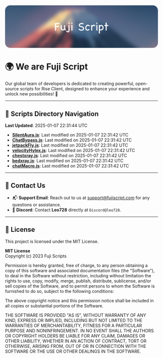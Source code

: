 ![Banner](.github/b.webp)

# 🌍 **We are Fuji Script**

Our global team of developers is dedicated to creating powerful, open-source scripts for Rise Client, designed to enhance your experience and unlock new possibilities! 🌟

---
<!-- SCRIPTS_NAVIGATION_START -->
## 📂 **Scripts Directory Navigation**

**Last Updated**: 2025-01-07 22:31:44 UTC

- **[SilentAura.js](scripts/SilentAura.js)**: Last modified on 2025-01-07 22:31:42 UTC
- **[ChatBypass.js](scripts/ChatBypass.js)**: Last modified on 2025-01-07 22:31:42 UTC
- **[jetpackFly.js](scripts/jetpackFly.js)**: Last modified on 2025-01-07 22:31:42 UTC
- **[velocityHylex.js](scripts/velocityHylex.js)**: Last modified on 2025-01-07 22:31:42 UTC
- **[chestxray.js](scripts/chestxray.js)**: Last modified on 2025-01-07 22:31:42 UTC
- **[bedxray.js](scripts/bedxray.js)**: Last modified on 2025-01-07 22:31:42 UTC
- **[chatMacro.js](scripts/chatMacro.js)**: Last modified on 2025-01-07 22:31:42 UTC

<!-- SCRIPTS_NAVIGATION_END -->

---

## 💬 **Contact Us**  
- 📬 **Support Email**: Reach out to us at [support@fujiscript.com](mailto:support@fujiscript.com) for any questions or assistance.  
- 💬 **Discord**: Contact **Leo728** directly at `Discord@leo728`.

---

## 📜 **License**

This project is licensed under the MIT License.  

**MIT License**  
Copyright (c) 2023 Fuji Scripts  

Permission is hereby granted, free of charge, to any person obtaining a copy of this software and associated documentation files (the "Software"), to deal in the Software without restriction, including without limitation the rights to use, copy, modify, merge, publish, distribute, sublicense, and/or sell copies of the Software, and to permit persons to whom the Software is furnished to do so, subject to the following conditions:  

The above copyright notice and this permission notice shall be included in all copies or substantial portions of the Software.  

THE SOFTWARE IS PROVIDED "AS IS", WITHOUT WARRANTY OF ANY KIND, EXPRESS OR IMPLIED, INCLUDING BUT NOT LIMITED TO THE WARRANTIES OF MERCHANTABILITY, FITNESS FOR A PARTICULAR PURPOSE AND NONINFRINGEMENT. IN NO EVENT SHALL THE AUTHORS OR COPYRIGHT HOLDERS BE LIABLE FOR ANY CLAIM, DAMAGES OR OTHER LIABILITY, WHETHER IN AN ACTION OF CONTRACT, TORT OR OTHERWISE, ARISING FROM, OUT OF OR IN CONNECTION WITH THE SOFTWARE OR THE USE OR OTHER DEALINGS IN THE SOFTWARE.  
